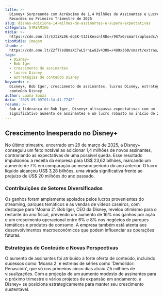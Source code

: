 ```yaml
---
title: >-
  Disney+ Surpreende com Acréscimo de 1,4 Milhões de Assinantes e Lucros
  Recordes no Primeiro Trimestre de 2025
slug: disney-adiciona-14-milhes-de-assinantes-e-supera-expectativas
categoria: STREAMING
midia: >-
  https://cdn.ome.lt/SJIiXLOk-dq5K-tIJiKexcnlRDo=/987x0/smart/uploads/conteudo/fotos/Design_sem_nome_-_2025-05-08T215921.832.png
tipoMidia: imagem
thumb: >-
  https://cdn.ome.lt/Z2fT7sUQmsXCTwL5rnLw8Zv43O8=/480x360/smart/extras/conteudos/Design_sem_nome_-_2025-05-08T215921.832.png
tags:
  - Disney+
  - Bob Iger
  - crescimento de assinantes
  - lucros Disney
  - estratégias de conteúdo Disney
keywords: >-
  Disney+, Bob Iger, crescimento de assinantes, lucros Disney, estratégias de
  conteúdo Disney
author: Luana Souza
data: '2025-05-09T01:34:41.774Z'
resumo: >-
  Sob a liderança de Bob Iger, Disney+ ultrapassa expectativas com um
  significativo aumento de assinantes e um lucro robusto no início de 2025.
---
```


## Crescimento Inesperado no Disney+

No último trimestre, encerrado em 29 de março de 2025, a Disney+ conseguiu um feito notável ao adicionar 1,4 milhões de novos assinantes, contrariando as expectativas de uma possível queda. Esse resultado impulsionou a receita da empresa para US$ 23,62 bilhões, marcando um aumento de 7% em comparação ao mesmo período do ano anterior. O lucro líquido alcançou US$ 3,28 bilhões, uma virada significativa frente ao prejuízo de US$ 20 milhões do ano passado.

### Contribuições de Setores Diversificados

Os ganhos foram amplamente apoiados pelos lucros provenientes do streaming, parques temáticos e as vendas de vídeos caseiros, com destaque para 'Moana 2'. Bob Iger, CEO da Disney, revelou otimismo para o restante do ano fiscal, prevendo um aumento de 16% nos ganhos por ação e um crescimento operacional entre 6% e 8% nos negócios de parques temáticos e produtos de consumo. A empresa também está atenta aos desenvolvimentos macroeconômicos que podem influenciar as operações futuras.

### Estratégias de Conteúdo e Novas Perspectivas

O aumento de assinantes foi atribuído à forte oferta de conteúdo, incluindo sucessos como 'Moana 2' e estreias de séries como 'Demolidor: Renascido', que só nos primeiros cinco dias atraiu 7,5 milhões de visualizações. Com a projeção de um aumento modesto de assinantes para o próximo trimestre e vários projetos de expansão em andamento, a Disney+ se posiciona estrategicamente para manter seu crescimento sustentável.
